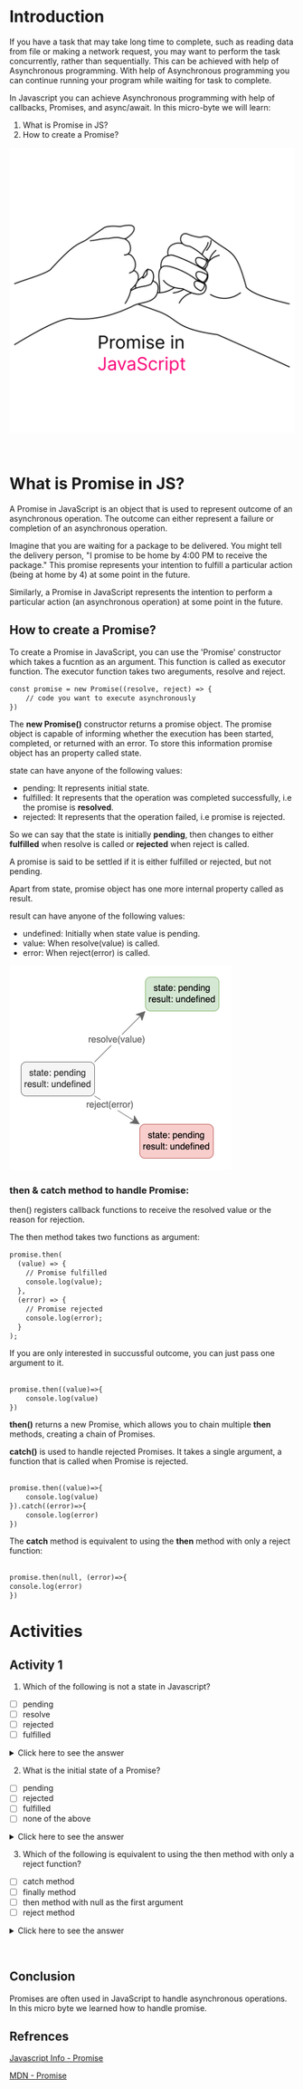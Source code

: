 # Introduction

If you have a task that may take long time to complete, such as reading data from file or making a network request, you may want to perform the task concurrently, rather than sequentially. This can be achieved with help of Asynchronous programming. With help of Asynchronous programming you can continue running your program while waiting for task to complete.

In Javascript you can achieve Asynchronous programming with help of callbacks, Promises, and async/await. In this micro-byte we will learn:

1. What is Promise in JS?
2. How to create a Promise?

![promise](/PROMISES%20IN%20JAVASCRIPT/Images/Promise.png)

&nbsp;

# What is Promise in JS?

A Promise in JavaScript is an object that is used to represent outcome of an asynchronous operation. The outcome can either represent a failure or completion of an asynchronous operation.

Imagine that you are waiting for a package to be delivered. You might tell the delivery person, "I promise to be home by 4:00 PM to receive the package." This promise represents your intention to fulfill a particular action (being at home by 4) at some point in the future.

Similarly, a Promise in JavaScript represents the intention to perform a particular action (an asynchronous operation) at some point in the future.

## How to create a Promise?

To create a Promise in JavaScript, you can use the 'Promise' constructor which takes a fucntion as an argument. This function is called as executor function. The executor function takes two areguments, resolve and reject.

```
const promise = new Promise((resolve, reject) => {
    // code you want to execute asynchronously
})

```

The **new Promise()** constructor returns a promise object. The promise object is capable of informing whether the execution has been started, completed, or returned with an error. To store this information promise object has an property called state.

state can have anyone of the following values:

- pending: It represents initial state.
- fulfilled: It represents that the operation was completed successfully, i.e the promise is **resolved**.
- rejected: It represents that the operation failed, i.e promise is rejected.

So we can say that the state is initially **pending**, then changes to either **fulfilled** when resolve is called or **rejected** when reject is called.

A promise is said to be settled if it is either fulfilled or rejected, but not pending.

Apart from state, promise object has one more internal property called as result.

result can have anyone of the following values:

- undefined: Initially when state value is pending.
- value: When resolve(value) is called.
- error: When reject(error) is called.

![state](/PROMISES%20IN%20JAVASCRIPT/Images/state.png)

### then & catch method to handle Promise:

then() registers callback functions to receive the resolved value or the reason for rejection.

The then method takes two functions as argument:

```
promise.then(
  (value) => {
    // Promise fulfilled
    console.log(value);
  },
  (error) => {
    // Promise rejected
    console.log(error);
  }
);

```

If you are only interested in succussful outcome, you can just pass one argument to it.

```

promise.then((value)=>{
    console.log(value)
})

```

**then()** returns a new Promise, which allows you to chain multiple **then** methods, creating a chain of Promises.

**catch()** is used to handle rejected Promises. It takes a single argument, a function that is called when Promise is rejected.

```

promise.then((value)=>{
    console.log(value)
}).catch((error)=>{
    console.log(error)
})

```

The **catch** method is equivalent to using the **then** method with only a reject function:

```

promise.then(null, (error)=>{
console.log(error)
})

```

# Activities

## Activity 1

1. Which of the following is not a state in Javascript?

- [ ] pending
- [ ] resolve
- [ ] rejected
- [ ] fulfilled

<details>
<summary>Click here to see the answer</summary>
<b>resolve</b>
Reason: resolve is a callback function which we pass as argument to Promise constructior.
</details>

2. What is the initial state of a Promise?

- [ ] pending
- [ ] rejected
- [ ] fulfilled
- [ ] none of the above

<details>
<summary>Click here to see the answer</summary>
<b>pending</b>
Reason: Initially the state is pending which later changes to either **fulfilled** when resolve is called or **rejected** when reject is called.
</details>

3. Which of the following is equivalent to using the then method with only a reject function?

- [ ] catch method
- [ ] finally method
- [ ] then method with null as the first argument
- [ ] reject method

<details>
<summary>Click here to see the answer</summary>

<b>catch method</b>

Reason:

        promise.then(null, (error)=>{
        console.log(error)
        })

this is equivalent to:

        promise.catch((error)=>{
            console.log(error)
        })

</details>

&nbsp;

## Conclusion

Promises are often used in JavaScript to handle asynchronous operations. In this micro byte we learned how to handle promise.

## Refrences

[Javascript Info - Promise](https://javascript.info/promise-basics)

[MDN - Promise](https://developer.mozilla.org/en-US/docs/Web/JavaScript/Reference/Global_Objects/Promise)
